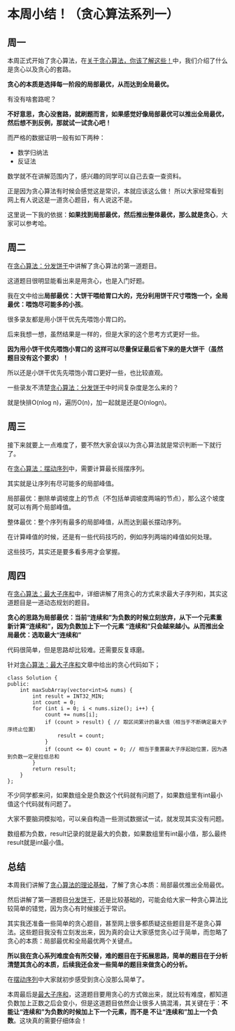 
# 本周小结！（贪心算法系列一）

## 周一

本周正式开始了贪心算法，在[关于贪心算法，你该了解这些！](https://programmercarl.com/贪心算法理论基础.html)中，我们介绍了什么是贪心以及贪心的套路。

**贪心的本质是选择每一阶段的局部最优，从而达到全局最优。**

有没有啥套路呢？

**不好意思，贪心没套路，就刷题而言，如果感觉好像局部最优可以推出全局最优，然后想不到反例，那就试一试贪心吧！**

而严格的数据证明一般有如下两种：

* 数学归纳法
* 反证法

数学就不在讲解范围内了，感兴趣的同学可以自己去查一查资料。

正是因为贪心算法有时候会感觉这是常识，本就应该这么做！ 所以大家经常看到网上有人说这是一道贪心题目，有人说这不是。

这里说一下我的依据：**如果找到局部最优，然后推出整体最优，那么就是贪心**，大家可以参考哈。

## 周二


在[贪心算法：分发饼干](https://programmercarl.com/0455.分发饼干.html)中讲解了贪心算法的第一道题目。

这道题目很明显能看出来是用贪心，也是入门好题。

我在文中给出**局部最优：大饼干喂给胃口大的，充分利用饼干尺寸喂饱一个，全局最优：喂饱尽可能多的小孩**。

很多录友都是用小饼干优先先喂饱小胃口的。

后来我想一想，虽然结果是一样的，但是大家的这个思考方式更好一些。

**因为用小饼干优先喂饱小胃口的 这样可以尽量保证最后省下来的是大饼干（虽然题目没有这个要求）！**

所以还是小饼干优先先喂饱小胃口更好一些，也比较直观。

一些录友不清楚[贪心算法：分发饼干](https://programmercarl.com/0455.分发饼干.html)中时间复杂度是怎么来的？

就是快排O(nlog n)，遍历O(n)，加一起就是还是O(nlogn)。

## 周三

接下来就要上一点难度了，要不然大家会误以为贪心算法就是常识判断一下就行了。

在[贪心算法：摆动序列](https://programmercarl.com/0376.摆动序列.html)中，需要计算最长摇摆序列。

其实就是让序列有尽可能多的局部峰值。

局部最优：删除单调坡度上的节点（不包括单调坡度两端的节点），那么这个坡度就可以有两个局部峰值。

整体最优：整个序列有最多的局部峰值，从而达到最长摆动序列。

在计算峰值的时候，还是有一些代码技巧的，例如序列两端的峰值如何处理。

这些技巧，其实还是要多看多用才会掌握。


## 周四

在[贪心算法：最大子序和](https://programmercarl.com/0053.最大子序和.html)中，详细讲解了用贪心的方式来求最大子序列和，其实这道题目是一道动态规划的题目。

**贪心的思路为局部最优：当前“连续和”为负数的时候立刻放弃，从下一个元素重新计算“连续和”，因为负数加上下一个元素 “连续和”只会越来越小。从而推出全局最优：选取最大“连续和”**

代码很简单，但是思路却比较难。还需要反复琢磨。

针对[贪心算法：最大子序和](https://programmercarl.com/0053.最大子序和.html)文章中给出的贪心代码如下；
```
class Solution {
public:
    int maxSubArray(vector<int>& nums) {
        int result = INT32_MIN;
        int count = 0;
        for (int i = 0; i < nums.size(); i++) {
            count += nums[i];
            if (count > result) { // 取区间累计的最大值（相当于不断确定最大子序终止位置）
                result = count;
            }
            if (count <= 0) count = 0; // 相当于重置最大子序起始位置，因为遇到负数一定是拉低总和
        }
        return result;
    }
};
```
不少同学都来问，如果数组全是负数这个代码就有问题了，如果数组里有int最小值这个代码就有问题了。

大家不要脑洞模拟哈，可以亲自构造一些测试数据试一试，就发现其实没有问题。

数组都为负数，result记录的就是最大的负数，如果数组里有int最小值，那么最终result就是int最小值。


## 总结

本周我们讲解了[贪心算法的理论基础](https://programmercarl.com/贪心算法理论基础.html)，了解了贪心本质：局部最优推出全局最优。

然后讲解了第一道题目[分发饼干](https://programmercarl.com/0455.分发饼干.html)，还是比较基础的，可能会给大家一种贪心算法比较简单的错觉，因为贪心有时候接近于常识。

其实我还准备一些简单的贪心题目，甚至网上很多都质疑这些题目是不是贪心算法。这些题目我没有立刻发出来，因为真的会让大家感觉贪心过于简单，而忽略了贪心的本质：局部最优和全局最优两个关键点。

**所以我在贪心系列难度会有所交替，难的题目在于拓展思路，简单的题目在于分析清楚其贪心的本质，后续我还会发一些简单的题目来做贪心的分析。**

在[摆动序列](https://programmercarl.com/0376.摆动序列.html)中大家就初步感受到贪心没那么简单了。

本周最后是[最大子序和](https://programmercarl.com/0053.最大子序和.html)，这道题目要用贪心的方式做出来，就比较有难度，都知道负数加上正数之后会变小，但是这道题目依然会让很多人搞混淆，其关键在于：**不能让“连续和”为负数的时候加上下一个元素，而不是 不让“连续和”加上一个负数**。这块真的需要仔细体会！








